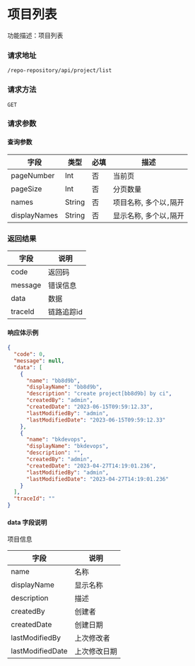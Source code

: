 # 项目列表

功能描述：项目列表

### 请求地址

```
/repo-repository/api/project/list
```

### 请求方法

`GET`

### 请求参数

#### 查询参数

| 字段           | 类型     | 必填  | 描述             |
|--------------|--------|-----|----------------|
| pageNumber   | Int    | 否   | 当前页            |
| pageSize     | Int    | 否   | 分页数量           |
| names        | String | 否   | 项目名称, 多个以`,`隔开 |
| displayNames | String | 否   | 显示名称, 多个以`,`隔开 |

### 返回结果

| 字段      | 说明     |
|---------|--------|
| code    | 返回码    |
| message | 错误信息   |
| data    | 数据     |
| traceId | 链路追踪id |

#### 响应体示例

```json
{
  "code": 0,
  "message": null,
  "data": [
    {
      "name": "bb8d9b",
      "displayName": "bb8d9b",
      "description": "create project[bb8d9b] by ci",
      "createdBy": "admin",
      "createdDate": "2023-06-15T09:59:12.33",
      "lastModifiedBy": "admin",
      "lastModifiedDate": "2023-06-15T09:59:12.33"
    },
    {
      "name": "bkdevops",
      "displayName": "bkdevops",
      "description": "",
      "createdBy": "admin",
      "createdDate": "2023-04-27T14:19:01.236",
      "lastModifiedBy": "admin",
      "lastModifiedDate": "2023-04-27T14:19:01.236"
    }
  ],
  "traceId": ""
}
```

#### data 字段说明

项目信息

| 字段               | 说明     |
|------------------|--------|
| name             | 名称     |
| displayName      | 显示名称   |
| description      | 描述     |
| createdBy        | 创建者    |
| createdDate      | 创建日期   |
| lastModifiedBy   | 上次修改者  |
| lastModifiedDate | 上次修改日期 |
